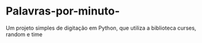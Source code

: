 # Palavras-por-minuto-
Um projeto simples de digitação em Python, que utiliza a biblioteca curses, random e time
